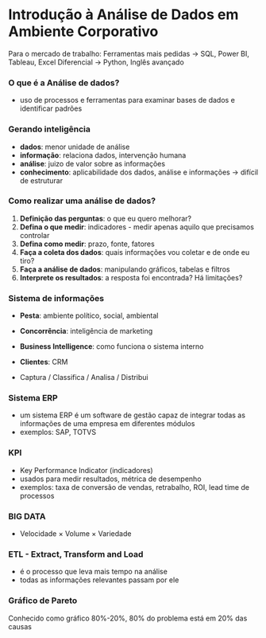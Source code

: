 # Introdução à Análise de Dados em Ambiente Corporativo

Para o mercado de trabalho:
Ferramentas mais pedidas -> SQL, Power BI, Tableau, Excel
Diferencial -> Python, Inglês avançado

### O que é a Análise de dados?
- uso de processos e ferramentas para examinar bases de dados e identificar padrões

### Gerando inteligência
- **dados**: menor unidade de análise
- **informação**: relaciona dados, intervenção humana
- **análise**: juizo de valor sobre as informações
- **conhecimento**: aplicabilidade dos dados, análise e informações -> difícil de estruturar

### Como realizar uma análise de dados?

1. **Definição das perguntas**: o que eu quero melhorar?
2. **Defina o que medir**: indicadores - medir apenas aquilo que precisamos controlar
3. **Defina como medir**: prazo, fonte, fatores
4. **Faça a coleta dos dados**: quais informações vou coletar e de onde eu tiro?
5. **Faça a análise de dados**: manipulando gráficos, tabelas e filtros
6. **Interprete os resultados**: a resposta foi encontrada? Há limitações?

### Sistema de informações

- **Pesta**: ambiente político, social, ambiental
- **Concorrência**: inteligência de marketing
- **Business Intelligence**: como funciona o sistema interno
- **Clientes**: CRM

- Captura / Classifica / Analisa / Distribui

### Sistema ERP

- um sistema ERP é um software de gestão capaz de integrar todas as informações de uma empresa em diferentes módulos
- exemplos: SAP, TOTVS

### KPI

- Key Performance Indicator (indicadores)
- usados para medir resultados, métrica de desempenho
- exemplos: taxa de conversão de vendas, retrabalho, ROI, lead time de processos

### BIG DATA

- Velocidade × Volume × Variedade

### ETL - Extract, Transform and Load
- é o processo que leva mais tempo na análise
- todas as informações relevantes passam por ele

### Gráfico de Pareto

Conhecido como gráfico 80%-20%, 80% do problema está em 20% das causas